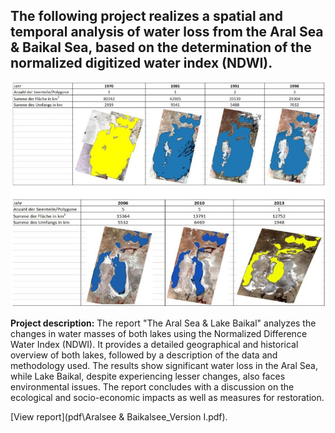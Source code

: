 ##  The following project realizes a spatial and temporal analysis of water loss from the Aral Sea & Baikal Sea, based on the determination of the normalized digitized water index (NDWI).

<img src="images/ndwi_thumbnail.jpg?raw=true"/>

**Project description:** The report "The Aral Sea & Lake Baikal" analyzes the changes in water masses of both lakes using the Normalized Difference Water Index (NDWI). It provides a detailed geographical and historical overview of both lakes, followed by a description of the data and methodology used. The results show significant water loss in the Aral Sea, while Lake Baikal, despite experiencing lesser changes, also faces environmental issues. The report concludes with a discussion on the ecological and socio-economic impacts as well as measures for restoration.

 [View report](pdf\Aralsee & Baikalsee_Version I.pdf).

